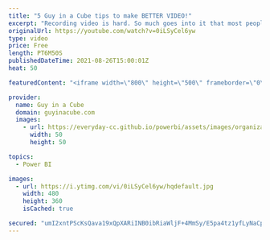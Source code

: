 ```yaml
---
title: "5 Guy in a Cube tips to make BETTER VIDEO!"
excerpt: "Recording video is hard. So much goes into it that most people get frustrated or give up. We've learned a few things over the years. Here are 5 tips to help go to the next level with better video.  Casey Neistat video: https://www.youtube.com/watch?v=nLSUrTxquyE  Tessa Hur video: https://www.youtube.com/watch?v=ZSyYegfA6PQ"
originalUrl: https://youtube.com/watch?v=0iLSyCel6yw
type: video
price: Free
length: PT6M50S
publishedDateTime: 2021-08-26T15:00:01Z
heat: 50

featuredContent: "<iframe width=\"800\" height=\"500\" frameborder=\"0\" src=\"https://www.youtube.com/embed/0iLSyCel6yw\" allow=\"accelerometer; autoplay; encrypted-media; gyroscope; picture-in-picture\" allowfullscreen></iframe>"

provider:
  name: Guy in a Cube
  domain: guyinacube.com
  images:
    - url: https://everyday-cc.github.io/powerbi/assets/images/organizations/guyinacube.com-50x50.jpg
      width: 50
      height: 50

topics:
  - Power BI

images:
  - url: https://i.ytimg.com/vi/0iLSyCel6yw/hqdefault.jpg
    width: 480
    height: 360
    isCached: true

secured: "umI2xntPScKsQava19xQpXARiINB0ibRiaWljF+4MmSy/E5pa4tz1yfLyNaCpTEqJTj8T3QavlYZq7/XrtGQYr/nzhBMZCdEbDoC5rIKmerHKEM0405y0d7+73/SOMGAv3Dk+bDeyjgukvHqe/q56oI44fmhYrACGjijYVW7yVqhJ8FmEdL7P01ZuqHhliJNxMgcf+YsQL9rJ+DtVfqpzEIsEC1X2WA6sdzEkPbvBbwQJ1KETAJhwvAvHLi2TT0Nvrg9pPxNNLdbR2hKDFtv7rnjrYpXtwOLcX2ZDAz8qhAq1/LWgYVLBlFY5wfNXzi2wDzuEqzer/eivxZQ3Ofj1xdSOHDF+8G4M3wBmbSvaEGOhANx6UCYyugPCC4Tf4RK2pQ32skt7hd33PWXj+USUB3LTRpvtDexy0sgQkhJH2Y=;Bc6gkTMzQ3Tk8uinxD87dg=="
---
```


